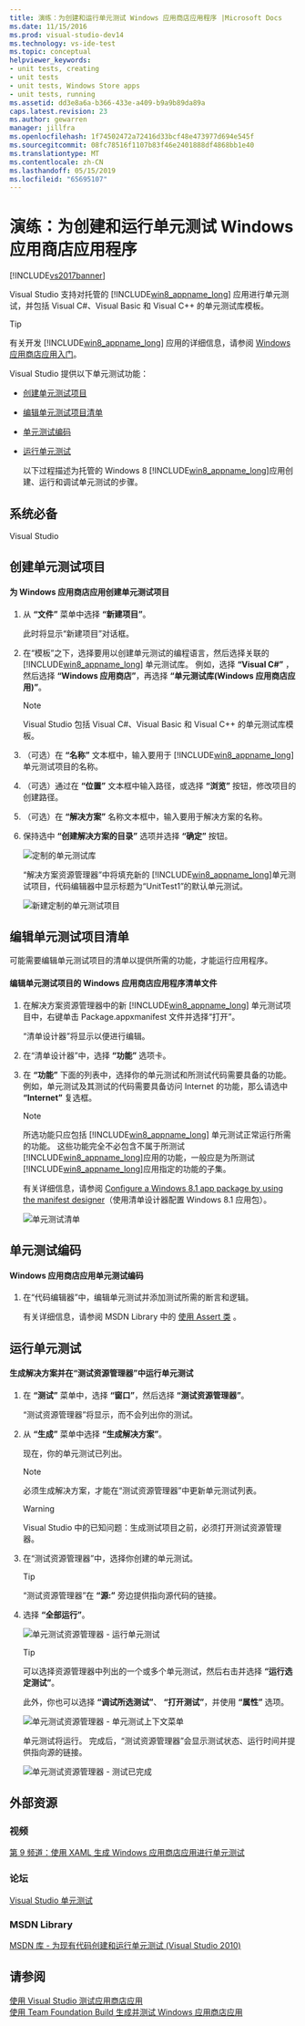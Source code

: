 ```yaml
---
title: 演练：为创建和运行单元测试 Windows 应用商店应用程序 |Microsoft Docs
ms.date: 11/15/2016
ms.prod: visual-studio-dev14
ms.technology: vs-ide-test
ms.topic: conceptual
helpviewer_keywords:
- unit tests, creating
- unit tests
- unit tests, Windows Store apps
- unit tests, running
ms.assetid: dd3e8a6a-b366-433e-a409-b9a9b89da89a
caps.latest.revision: 23
ms.author: gewarren
manager: jillfra
ms.openlocfilehash: 1f74502472a72416d33bcf48e473977d694e545f
ms.sourcegitcommit: 08fc78516f1107b83f46e2401888df4868bb1e40
ms.translationtype: MT
ms.contentlocale: zh-CN
ms.lasthandoff: 05/15/2019
ms.locfileid: "65695107"
---
```

# <a name="walkthrough-creating-and-running-unit-tests-for-windows-store-apps"></a>演练：为创建和运行单元测试 Windows 应用商店应用程序
[!INCLUDE[vs2017banner](../includes/vs2017banner.md)]

Visual Studio 支持对托管的 [!INCLUDE[win8_appname_long](../includes/win8-appname-long-md.md)] 应用进行单元测试，并包括 Visual C#、Visual Basic 和 Visual C++ 的单元测试库模板。  
  
> [!TIP]
> 有关开发 [!INCLUDE[win8_appname_long](../includes/win8-appname-long-md.md)] 应用的详细信息，请参阅 [Windows 应用商店应用入门](http://go.microsoft.com/fwlink/?LinkID=241410)。  
  
 Visual Studio 提供以下单元测试功能：  
  
- [创建单元测试项目](#CreateAndRunUnitTestWin8Tailored_Create)  
  
- [编辑单元测试项目清单](#CreateAndRunUnitTestWin8Tailored_Manifest)  
  
- [单元测试编码](#CreateAndRunUnitTestWin8Tailored_Code)  
  
- [运行单元测试](#CreateAndRunUnitTestWin8Tailored_Run)  
  
  以下过程描述为托管的 Windows 8 [!INCLUDE[win8_appname_long](../includes/win8-appname-long-md.md)]应用创建、运行和调试单元测试的步骤。  
  
## <a name="prerequisites"></a>系统必备  
 Visual Studio  
  
## <a name="CreateAndRunUnitTestWin8Tailored_Create"></a> 创建单元测试项目  
  
#### <a name="to-create-a-unit-test-project-for-a-windows-store-app"></a>为 Windows 应用商店应用创建单元测试项目  
  
1. 从 **“文件”** 菜单中选择 **“新建项目”**。  
  
     此时将显示“新建项目”对话框。  
  
2. 在“模板”之下，选择要用以创建单元测试的编程语言，然后选择关联的 [!INCLUDE[win8_appname_long](../includes/win8-appname-long-md.md)] 单元测试库。 例如，选择 **“Visual C#”** ，然后选择 **“Windows 应用商店”**，再选择 **“单元测试库(Windows 应用商店应用)”**。  
  
    > [!NOTE]
    > Visual Studio 包括 Visual C#、Visual Basic 和 Visual C++ 的单元测试库模板。  
  
3. （可选）在 **“名称”** 文本框中，输入要用于 [!INCLUDE[win8_appname_long](../includes/win8-appname-long-md.md)]单元测试项目的名称。  
  
4. （可选）通过在 **“位置”** 文本框中输入路径，或选择 **“浏览”** 按钮，修改项目的创建路径。  
  
5. （可选）在 **“解决方案”** 名称文本框中，输入要用于解决方案的名称。  
  
6. 保持选中 **“创建解决方案的目录”** 选项并选择 **“确定”** 按钮。  
  
     ![定制的单元测试库](../test/media/unit-test-win8-1.png "Unit_Test_Win8_1")  
  
     “解决方案资源管理器”中将填充新的 [!INCLUDE[win8_appname_long](../includes/win8-appname-long-md.md)]单元测试项目，代码编辑器中显示标题为“UnitTest1”的默认单元测试。  
  
     ![新建定制的单元测试项目](../test/media/unit-test-win8-unittestexplorer-newprojectcreated.png "Unit_Test_Win8_UnitTestExplorer_NewProjectCreated")  
  
## <a name="CreateAndRunUnitTestWin8Tailored_Manifest"></a>编辑单元测试项目清单  
 可能需要编辑单元测试项目的清单以提供所需的功能，才能运行应用程序。  
  
#### <a name="to-edit-the-unit-test-projects-windows-store-application-manifest-file"></a>编辑单元测试项目的 Windows 应用商店应用程序清单文件  
  
1. 在解决方案资源管理器中的新 [!INCLUDE[win8_appname_long](../includes/win8-appname-long-md.md)] 单元测试项目中，右键单击 Package.appxmanifest 文件并选择“打开”。  
  
     “清单设计器”将显示以便进行编辑。  
  
2. 在“清单设计器”中，选择 **“功能”** 选项卡。  
  
3. 在 **“功能”** 下面的列表中，选择你的单元测试和所测试代码需要具备的功能。 例如，单元测试及其测试的代码需要具备访问 Internet 的功能，那么请选中 **“Internet”** 复选框。  
  
    > [!NOTE]
    > 所选功能只应包括 [!INCLUDE[win8_appname_long](../includes/win8-appname-long-md.md)] 单元测试正常运行所需的功能。 这些功能完全不必包含不属于所测试 [!INCLUDE[win8_appname_long](../includes/win8-appname-long-md.md)]应用的功能，一般应是为所测试 [!INCLUDE[win8_appname_long](../includes/win8-appname-long-md.md)]应用指定的功能的子集。  
  
     有关详细信息，请参阅 [Configure a Windows 8.1 app package by using the manifest designer](https://msdn.microsoft.com/library/24c58b7f-9c6d-41c3-b385-c1e8497d5b2d)（使用清单设计器配置 Windows 8.1 应用包）。  
  
     ![单元测试清单](../test/media/unit-test-win8.png "Unit_Test_Win8_")  
  
## <a name="CreateAndRunUnitTestWin8Tailored_Code"></a>单元测试编码  
  
#### <a name="to-code-the-unit-test-for-a-windows-store-app"></a>Windows 应用商店应用单元测试编码  
  
1. 在“代码编辑器”中，编辑单元测试并添加测试所需的断言和逻辑。  
  
     有关详细信息，请参阅 MSDN Library 中的 [使用 Assert 类](http://go.microsoft.com/fwlink/?LinkID=224991) 。  
  
## <a name="CreateAndRunUnitTestWin8Tailored_Run"></a> 运行单元测试  
  
#### <a name="to-build-the-solution-and-run-the-unit-test-using-test-explorer"></a>生成解决方案并在“测试资源管理器”中运行单元测试  
  
1. 在 **“测试”** 菜单中，选择 **“窗口”**，然后选择 **“测试资源管理器”**。  
  
     “测试资源管理器”将显示，而不会列出你的测试。  
  
2. 从 **“生成”** 菜单中选择 **“生成解决方案”**。  
  
     现在，你的单元测试已列出。  
  
    > [!NOTE]
    > 必须生成解决方案，才能在“测试资源管理器”中更新单元测试列表。  
  
    > [!WARNING]
    > Visual Studio 中的已知问题：生成测试项目之前，必须打开测试资源管理器。  
  
3. 在“测试资源管理器”中，选择你创建的单元测试。  
  
    > [!TIP]
    > “测试资源管理器”在 **“源:”** 旁边提供指向源代码的链接。  
  
4. 选择 **“全部运行”**。  
  
     ![单元测试资源管理器 &#45; 运行单元测试](../test/media/unit-test-win8-unittestexplorer-contextmenurun.png "Unit_Test_Win8_UnitTestExplorer_ContextMenuRun")  
  
    > [!TIP]
    > 可以选择资源管理器中列出的一个或多个单元测试，然后右击并选择 **“运行选定测试”**。  
    >   
    >  此外，你也可以选择 **“调试所选测试”**、 **“打开测试”**，并使用 **“属性”** 选项。  
    >   
    >  ![单元测试资源管理器 &#45; 单元测试上下文菜单](../test/media/unit-test-win8-unittestexplorer-contextmenu.png "Unit_Test_Win8_UnitTestExplorer_ContextMenuRun")  
  
     单元测试将运行。 完成后，“测试资源管理器”会显示测试状态、运行时间并提供指向源的链接。  
  
     ![单元测试资源管理器 &#45; 测试已完成](../test/media/unit-test-win8-unittestexplorer-done.png "Unit_Test_Win8_UnitTestExplorer_Done")  
  
## <a name="external-resources"></a>外部资源  
  
### <a name="videos"></a>视频  
 [第 9 频道：使用 XAML 生成 Windows 应用商店应用进行单元测试](http://go.microsoft.com/fwlink/?LinkId=226285)  
  
### <a name="forums"></a>论坛  
 [Visual Studio 单元测试](http://go.microsoft.com/fwlink/?LinkId=224477)  
  
### <a name="msdn-library"></a>MSDN Library  
 [MSDN 库 - 为现有代码创建和运行单元测试 (Visual Studio 2010)](http://go.microsoft.com/fwlink/?LinkID=223683)  
  
## <a name="see-also"></a>请参阅  
 [使用 Visual Studio 测试应用商店应用](../test/testing-store-apps-with-visual-studio.md)   
 [使用 Team Foundation Build 生成并测试 Windows 应用商店应用](https://msdn.microsoft.com/library/d0ca17bb-deae-4f3d-a18d-1a99bebceaa9)
